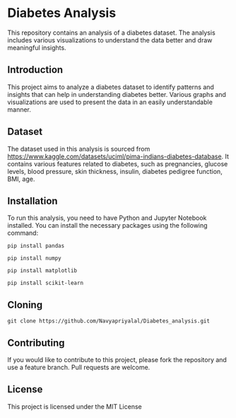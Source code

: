 # Diabetes Analysis
This repository contains an analysis of a diabetes dataset. The analysis includes various visualizations to understand the data better and draw meaningful insights.

## Introduction
This project aims to analyze a diabetes dataset to identify patterns and insights that can help in understanding diabetes better. Various graphs and visualizations are used to present the data in an easily understandable manner.

## Dataset
The dataset used in this analysis is sourced from https://www.kaggle.com/datasets/uciml/pima-indians-diabetes-database. It contains various features related to diabetes, such as pregnancies, glucose levels, blood pressure, skin thickness, insulin, diabetes pedigree function, BMI, age.

## Installation
To run this analysis, you need to have Python and Jupyter Notebook installed. 
You can install the necessary packages using the following command:
```
pip install pandas
```
```
pip install numpy
```
```
pip install matplotlib
```
```
pip install scikit-learn
```

## Cloning
```
git clone https://github.com/Navyapriyalal/Diabetes_analysis.git
```

## Contributing
If you would like to contribute to this project, please fork the repository and use a feature branch. Pull requests are welcome.

## License
This project is licensed under the MIT License
